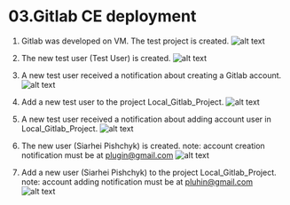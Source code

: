 # 03.Gitlab CE deployment
1. Gitlab was developed on VM. The test project is created.
![alt text](https://ibb.co/tmnwB22 "Gitlab CE deployment")

2. The new test user (Test User) is created.
![alt text](https://ibb.co/dBxHJxS "Test User")

3. A new test user received a notification about creating a Gitlab account.
![alt text](https://ibb.co/ch4Bqcn "E-mail notification")

4. Add a new test user to the project Local_Gitlab_Project.
![alt text](https://ibb.co/PDgdMgB "Add user in project")

5. A new test user received a notification about adding account user in Local_Gitlab_Project.
![alt text](https://ibb.co/sFJ5Nwk "E-mail notification")

6. The new user (Siarhei Pishchyk) is created.
note: account creation notification must be at plugin@gmail.com
![alt text](https://ibb.co/fxfRM57 "Siarhei Pishchyk")

7. Add a new user (Siarhei Pishchyk) to the project Local_Gitlab_Project.
note: account adding notification must be at pluhin@gmail.com
![alt text](https://ibb.co/5Wn4XDV "Add user in project")

